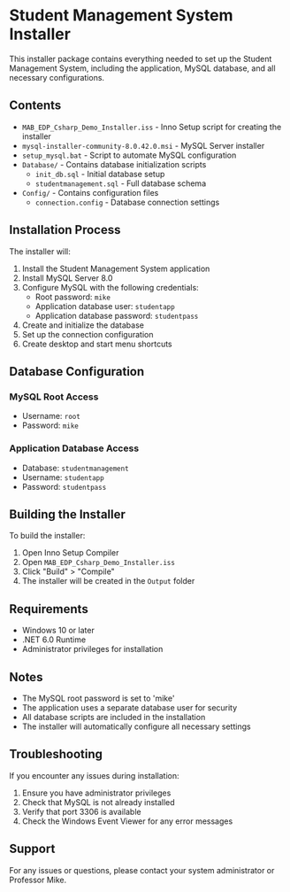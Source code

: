 # Student Management System Installer

This installer package contains everything needed to set up the Student Management System, including the application, MySQL database, and all necessary configurations.

## Contents

- `MAB_EDP_Csharp_Demo_Installer.iss` - Inno Setup script for creating the installer
- `mysql-installer-community-8.0.42.0.msi` - MySQL Server installer
- `setup_mysql.bat` - Script to automate MySQL configuration
- `Database/` - Contains database initialization scripts
  - `init_db.sql` - Initial database setup
  - `studentmanagement.sql` - Full database schema
- `Config/` - Contains configuration files
  - `connection.config` - Database connection settings

## Installation Process

The installer will:
1. Install the Student Management System application
2. Install MySQL Server 8.0
3. Configure MySQL with the following credentials:
   - Root password: `mike`
   - Application database user: `studentapp`
   - Application database password: `studentpass`
4. Create and initialize the database
5. Set up the connection configuration
6. Create desktop and start menu shortcuts

## Database Configuration

### MySQL Root Access
- Username: `root`
- Password: `mike`

### Application Database Access
- Database: `studentmanagement`
- Username: `studentapp`
- Password: `studentpass`

## Building the Installer

To build the installer:
1. Open Inno Setup Compiler
2. Open `MAB_EDP_Csharp_Demo_Installer.iss`
3. Click "Build" > "Compile"
4. The installer will be created in the `Output` folder

## Requirements

- Windows 10 or later
- .NET 6.0 Runtime
- Administrator privileges for installation

## Notes

- The MySQL root password is set to 'mike'
- The application uses a separate database user for security
- All database scripts are included in the installation
- The installer will automatically configure all necessary settings

## Troubleshooting

If you encounter any issues during installation:
1. Ensure you have administrator privileges
2. Check that MySQL is not already installed
3. Verify that port 3306 is available
4. Check the Windows Event Viewer for any error messages

## Support

For any issues or questions, please contact your system administrator or Professor Mike. 